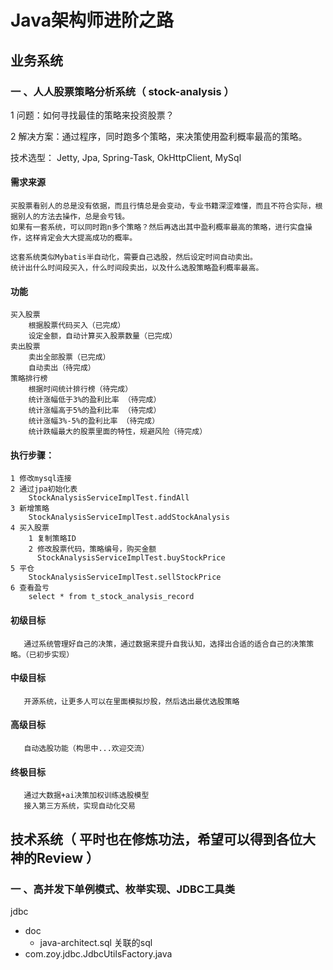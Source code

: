 # Java架构师进阶之路

## 业务系统

### 一 、人人股票策略分析系统（ stock-analysis ）

1 问题：如何寻找最佳的策略来投资股票？

2 解决方案：通过程序，同时跑多个策略，来决策使用盈利概率最高的策略。

技术选型：
    Jetty,
    Jpa,
    Spring-Task,
    OkHttpClient,
    MySql
    
#### 需求来源
    买股票看别人的总是没有依据，而且行情总是会变动，专业书籍深涩难懂，而且不符合实际，根据别人的方法去操作，总是会亏钱。
    如果有一套系统，可以同时跑n多个策略？然后再选出其中盈利概率最高的策略，进行实盘操作，这样肯定会大大提高成功的概率。
    
    这套系统类似Mybatis半自动化，需要自己选股，然后设定时间自动卖出。
    统计出什么时间段买入，什么时间段卖出，以及什么选股策略盈利概率最高。
    
#### 功能
    买入股票
        根据股票代码买入（已完成）
        设定金额，自动计算买入股票数量（已完成）
    卖出股票
        卖出全部股票（已完成）
        自动卖出（待完成）
    策略排行榜
        根据时间统计排行榜（待完成）
        统计涨幅低于3%的盈利比率 （待完成）
        统计涨幅高于5%的盈利比率 （待完成）
        统计涨幅3%-5%的盈利比率 （待完成）
        统计跌幅最大的股票里面的特性，规避风险（待完成）

        
#### 执行步骤：
    1 修改mysql连接
    2 通过jpa初始化表
        StockAnalysisServiceImplTest.findAll
    3 新增策略
        StockAnalysisServiceImplTest.addStockAnalysis
    4 买入股票   
        1 复制策略ID
        2 修改股票代码，策略编号，购买金额
          StockAnalysisServiceImplTest.buyStockPrice
    5 平仓
        StockAnalysisServiceImplTest.sellStockPrice
    6 查看盈亏
        select * from t_stock_analysis_record
        

#### 初级目标
       通过系统管理好自己的决策，通过数据来提升自我认知，选择出合适的适合自己的决策策略。（已初步实现）
#### 中级目标
       开源系统，让更多人可以在里面模拟炒股，然后选出最优选股策略 
#### 高级目标
       自动选股功能（构思中...欢迎交流）
#### 终极目标
       通过大数据+ai决策加权训练选股模型 
       接入第三方系统，实现自动化交易

## 技术系统（ 平时也在修炼功法，希望可以得到各位大神的Review ）     
 
### 一 、高并发下单例模式、枚举实现、JDBC工具类
jdbc
- doc
    - java-architect.sql  关联的sql
- com.zoy.jdbc.JdbcUtilsFactory.java

  


       